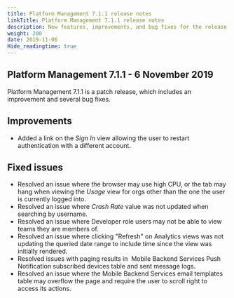 ```yaml
---
title: Platform Management 7.1.1 release notes
linkTitle: Platform Management 7.1.1 release notes
description: New features, improvements, and bug fixes for the release.
weight: 200
date: 2019-11-06
Hide_readingtime: true
---
```


## Platform Management 7.1.1 - 6 November 2019

Platform Management 7.1.1 is a patch release, which includes an improvement and several bug fixes.

## Improvements

* Added a link on the _Sign In_ view allowing the user to restart authentication with a different account.

## Fixed issues

* Resolved an issue where the browser may use high CPU, or the tab may hang when viewing the _Usage_ view for orgs other than the one the user is currently logged into.
* Resolved an issue where _Crash Rate_ value was not updated when searching by username.
* Resolved an issue where Developer role users may not be able to view teams they are members of.
* Resolved an issue where clicking "Refresh" on Analytics views was not updating the queried date range to include time since the view was initially rendered.
* Resolved issues with paging results in  Mobile Backend Services Push Notification subscribed devices table and sent message logs.
* Resolved an issue where the Mobile Backend Services email templates table may overflow the page and require the user to scroll right to access its actions.
